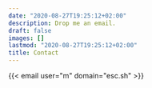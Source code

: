 ```yaml
---
date: "2020-08-27T19:25:12+02:00"
description: Drop me an email.
draft: false
images: []
lastmod: "2020-08-27T19:25:12+02:00"
title: Contact
---
```


{{< email user="m" domain="esc.sh" >}}
